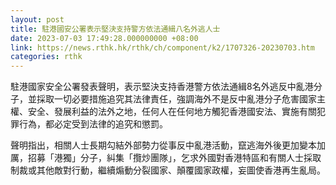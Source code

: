 ```yaml
---
layout: post
title: 駐港國安公署表示堅決支持警方依法通緝八名外逃人士
date: 2023-07-03 17:49:28.000000000 +08:00
link: https://news.rthk.hk/rthk/ch/component/k2/1707326-20230703.htm
categories: rthk
---
```


駐港國家安全公署發表聲明，表示堅決支持香港警方依法通緝8名外逃反中亂港分子，並採取一切必要措施追究其法律責任，強調海外不是反中亂港分子危害國家主權、安全、發展利益的法外之地，任何人在任何地方觸犯香港國安法、實施有關犯罪行為，都必定受到法律的追究和懲罰。

聲明指出，相關人士長期勾結外部勢力從事反中亂港活動，竄逃海外後更加變本加厲，招募「港獨」分子，糾集「攬炒團隊」，乞求外國對香港特區和有關人士採取制裁或其他敵對行動，繼續煽動分裂國家、顛覆國家政權，妄圖使香港再生亂局。
